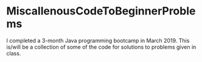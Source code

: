 # MiscallenousCodeToBeginnerProblems
I completed a 3-month Java programming bootcamp in March 2019.
This is/will be a collection of some of the code for solutions to problems given in class.


